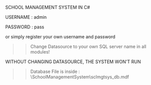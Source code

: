 SCHOOL MANAGEMENT SYSTEM IN C#

USERNAME : admin    

PASSWORD : pass

or simply register your own username and password 

>> Change Datasource to your own SQL server name in all modules!

WITHOUT CHANGING DATASOURCE, THE SYSTEM WON'T RUN 

>> Database File is inside : \SchoolManagementSystem\sclmgtsys_db.mdf 
